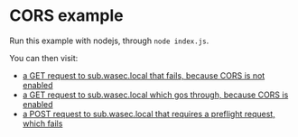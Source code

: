 # CORS example

Run this example with nodejs, through `node index.js`.

You can then visit:

* [a GET request to sub.wasec.local that fails, because CORS is not enabled](http://wasec.local:7888/)
* [a GET request to sub.wasec.local which gos through, because CORS is enabled](http://wasec.local:7888/?cors=on)
* [a POST request to sub.wasec.local that requires a preflight request, which fails](http://wasec.local:7888/?method=POST)
